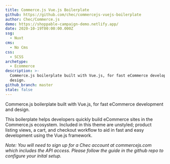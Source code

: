 ```yaml
---
title: Commerce.js Vue.js Boilerplate
github: https://github.com/chec/commercejs-vuejs-boilerplate
author: Chec/Commerce.js
demo: https://shoppable-campaign-demo.netlify.app/
date: 2020-10-19T00:00:00.000Z
ssg:
  - Nuxt
cms:
  - No Cms
css:
  - SCSS
archetype:
  - Ecommerce
description: >-
  Commerce.js boilerplate built with Vue.js, for fast eCommerce development and
  design.
github_branch: master
stale: false
---
```


Commerce.js boilerplate built with Vue.js, for fast eCommerce development and design.

This boilerplate helps developers quickly build eCommerce sites in the Commerce.js ecosystem. Included in this theme are unstyled; product listing views, a cart, and checkout workflow to aid in fast and easy development using the Vue.js framework.

_Note: You will need to sign up for a Chec account at commercejs.com which includes the API access. Please follow the guide in the github repo to configure your inital setup._
